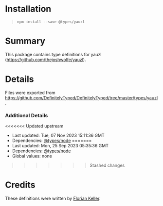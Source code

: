 # Installation
> `npm install --save @types/yauzl`

# Summary
This package contains type definitions for yauzl (https://github.com/thejoshwolfe/yauzl).

# Details
Files were exported from https://github.com/DefinitelyTyped/DefinitelyTyped/tree/master/types/yauzl.

### Additional Details
<<<<<<< Updated upstream
 * Last updated: Tue, 07 Nov 2023 15:11:36 GMT
 * Dependencies: [@types/node](https://npmjs.com/package/@types/node)
=======
 * Last updated: Mon, 25 Sep 2023 05:35:36 GMT
 * Dependencies: [@types/node](https://npmjs.com/package/@types/node)
 * Global values: none
>>>>>>> Stashed changes

# Credits
These definitions were written by [Florian Keller](https://github.com/ffflorian).
